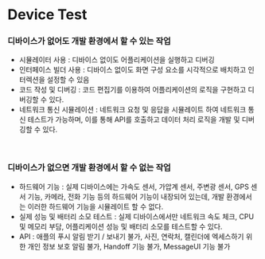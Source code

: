 # Device Test

### 디바이스가 없어도 개발 환경에서 할 수 있는 작업
- 시뮬레이터 사용 : 디바이스 없이도 어플리케이션을 실행하고 디버깅
- 인터페이스 빌더 사용 : 디바이스 없이도 화면 구성 요소를 시각적으로 배치하고 인터렉션을 설정할 수 있음
- 코드 작성 및 디버깅 : 코드 편집기를 이용하여 어플리케이션의 로직을 구현하고 디버깅할 수 있다.
- 네트워크 통신 시뮬레이션 : 네트워크 요청 및 응답을 시뮬레이트 하여 네트워크 통신 테스트가 가능하며, 이를 통해 API를 호출하고 데이터 처리 로직을 개발 및 디버깅할 수 있다.<br>

<br>

### 디바이스가 없으면 개발 환경에서 할 수 없는 작업
- 하드웨어 기능 : 실제 디바이스에는 가속도 센서, 가압계 센서, 주변광 센서, GPS 센서 기능, 카메라, 전화 기능 등의 하드웨어 기능이 내장되어 있는데, 개발 환경에서는 이러한 하드웨어 기능을 시뮬레이트 할 수 없다.<br>
- 실제 성능 및 배터리 소모 테스트 : 실제 디바이스에서만 네트워크 속도 체크, CPU 및 메모리 부담, 어플리케이션 성능 및 배터리 소모를 테스트할 수 있다.
- API : 애플의 푸시 알림 받기 / 보내기 불가, 사진, 연락처, 캘린더에 엑세스하기 위한 개인 정보 보호 알림 불가, Handoff 기능 불가, MessageUI 기능 불가
